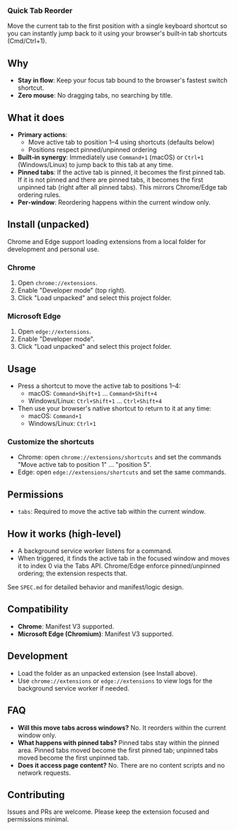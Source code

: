 ### Quick Tab Reorder

Move the current tab to the first position with a single keyboard shortcut so you can instantly jump back to it using your browser's built‑in tab shortcuts (Cmd/Ctrl+1).

## Why
- **Stay in flow**: Keep your focus tab bound to the browser's fastest switch shortcut.
- **Zero mouse**: No dragging tabs, no searching by title.

## What it does
- **Primary actions**:
  - Move active tab to position 1–4 using shortcuts (defaults below)
  - Positions respect pinned/unpinned ordering
- **Built‑in synergy**: Immediately use `Command+1` (macOS) or `Ctrl+1` (Windows/Linux) to jump back to this tab at any time.
- **Pinned tabs**: If the active tab is pinned, it becomes the first pinned tab. If it is not pinned and there are pinned tabs, it becomes the first unpinned tab (right after all pinned tabs). This mirrors Chrome/Edge tab ordering rules.
- **Per‑window**: Reordering happens within the current window only.

## Install (unpacked)
Chrome and Edge support loading extensions from a local folder for development and personal use.

### Chrome
1. Open `chrome://extensions`.
2. Enable "Developer mode" (top right).
3. Click "Load unpacked" and select this project folder.

### Microsoft Edge
1. Open `edge://extensions`.
2. Enable "Developer mode".
3. Click "Load unpacked" and select this project folder.

## Usage
- Press a shortcut to move the active tab to positions 1–4:
  - macOS: `Command+Shift+1` … `Command+Shift+4`
  - Windows/Linux: `Ctrl+Shift+1` … `Ctrl+Shift+4`
- Then use your browser's native shortcut to return to it at any time:
  - macOS: `Command+1`
  - Windows/Linux: `Ctrl+1`

### Customize the shortcuts
- Chrome: open `chrome://extensions/shortcuts` and set the commands "Move active tab to position 1" … "position 5".
- Edge: open `edge://extensions/shortcuts` and set the same commands.

## Permissions
- `tabs`: Required to move the active tab within the current window.

## How it works (high‑level)
- A background service worker listens for a command.
- When triggered, it finds the active tab in the focused window and moves it to index 0 via the Tabs API. Chrome/Edge enforce pinned/unpinned ordering; the extension respects that.

See `SPEC.md` for detailed behavior and manifest/logic design.

## Compatibility
- **Chrome**: Manifest V3 supported.
- **Microsoft Edge (Chromium)**: Manifest V3 supported.

## Development
- Load the folder as an unpacked extension (see Install above).
- Use `chrome://extensions` or `edge://extensions` to view logs for the background service worker if needed.

## FAQ
- **Will this move tabs across windows?** No. It reorders within the current window only.
- **What happens with pinned tabs?** Pinned tabs stay within the pinned area. Pinned tabs moved become the first pinned tab; unpinned tabs moved become the first unpinned tab.
- **Does it access page content?** No. There are no content scripts and no network requests.

## Contributing
Issues and PRs are welcome. Please keep the extension focused and permissions minimal.
